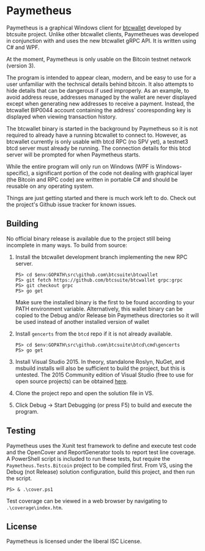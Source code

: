 # Paymetheus

Paymetheus is a graphical Windows client for
[btcwallet](https://github.com/btcsuite/btcwallet) developed by btcsuite
project.  Unlike other btcwallet clients, Paymetheues was developed in
conjunction with and uses the new btcwallet gRPC API. It is written using C# and
WPF.

At the moment, Paymetheus is only usable on the Bitcoin testnet network (version
3).

The program is intended to appear clean, modern, and be easy to use for a user
unfamiliar with the technical details behind bitcoin.  It also attempts to hide
details that can be dangerous if used improperly.  As an example, to avoid
address reuse, addresses managed by the wallet are never displayed except when
generating new addresses to receive a payment.  Instead, the btcwallet BIP0044
account containing the address' cooresponding key is displayed when viewing
transaction history.

The btcwallet binary is started in the background by Paymetheus so it is not
required to already have a running btcwallet to connect to.  However, as
btcwallet currently is only usable with btcd RPC (no SPV yet), a testnet3 btcd
server must already be running.  The connection details for this btcd server
will be prompted for when Paymetheus starts.

While the entire program will only run on Windows (WPF is Windows-specific), a
significant portion of the code not dealing with graphical layer (the Bitcoin
and RPC code) are written in portable C# and should be reusable on any operating
system.

Things are just getting started and there is much work left to do.  Check out
the project's Github issue tracker for known issues.

## Building

No official binary release is available due to the project still being
incomplete in many ways.  To build from source:

1. Install the btcwallet development branch implementing the new RPC server.

   ```
   PS> cd $env:GOPATH\src\github.com\btcsuite\btcwallet
   PS> git fetch https://github.com/btcsuite/btcwallet grpc:grpc
   PS> git checkout grpc
   PS> go get
   ```

   Make sure the installed binary is the first to be found according to your
   PATH environment variable.  Alternatively, this wallet binary can be copied
   to the Debug and/or Release bin Paymetheus directories so it will be used
   instead of another installed version of wallet

2. Install `gencerts` from the `btcd` repo if it is not already available.

   ```
   PS> cd $env:GOPATH\src\github.com\btcsuite\btcd\cmd\gencerts
   PS> go get
   ```

3. Install Visual Studio 2015.  In theory, standalone Roslyn, NuGet, and msbuild
   installs will also be sufficient to build the project, but this is untested.
   The 2015 Community edition of Visual Studio (free to use for open source
   projects) can be obtained [here](https://www.visualstudio.com/en-us/products/visual-studio-community-vs.aspx).

4. Clone the project repo and open the solution file in VS.

5. Click Debug -> Start Debugging (or press F5) to build and execute the
   program.

## Testing

Paymetheus uses the Xunit test framework to define and execute test code and the
OpenCover and ReportGenerator tools to report test line coverage.  A PowerShell
script is included to run these tests, but require the
`Paymetheus.Tests.Bitcoin` project to be compiled first.  From VS, using the
Debug (not Release) solution configuration, build this project, and then run the
script.

```
PS> & .\cover.ps1
```

Test coverage can be viewed in a web browser by navigating to
`.\coverage\index.htm`.

## License

Paymetheus is licensed under the liberal ISC License.
